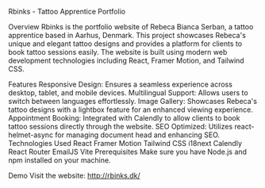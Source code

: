 Rbinks - Tattoo Apprentice Portfolio

Overview
Rbinks is the portfolio website of Rebeca Bianca Serban, a tattoo apprentice based in Aarhus, Denmark. This project showcases Rebeca's unique and elegant tattoo designs and provides a platform for clients to book tattoo sessions easily. The website is built using modern web development technologies including React, Framer Motion, and Tailwind CSS.

Features
Responsive Design: Ensures a seamless experience across desktop, tablet, and mobile devices.
Multilingual Support: Allows users to switch between languages effortlessly.
Image Gallery: Showcases Rebeca's tattoo designs with a lightbox feature for an enhanced viewing experience.
Appointment Booking: Integrated with Calendly to allow clients to book tattoo sessions directly through the website.
SEO Optimized: Utilizes react-helmet-async for managing document head and enhancing SEO.
Technologies Used
React
Framer Motion
Tailwind CSS
i18next
Calendly
React Router
EmailJS
Vite
Prerequisites
Make sure you have Node.js and npm installed on your machine.

Demo
Visit the website: http://rbinks.dk/

